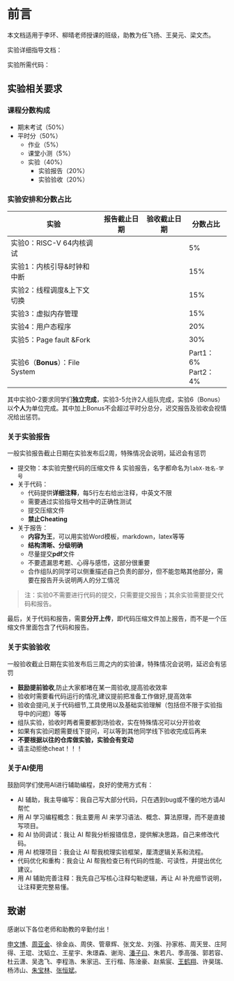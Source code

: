 # 前言

本文档适用于李环、柳晴老师授课的班级，助教为任飞扬、王昊元、梁文杰。

实验详细指导文档：

实验所需代码：

## 实验相关要求

### 课程分数构成

- 期末考试（50%）
- 平时分（50%）
  - 作业（5%）
  - 课堂小测（5%）
  - 实验（40%）
    - 实验报告（20%）
    - 实验验收（20%）

### 实验安排和分数占比

| **实验**                        | **报告截止日期** | **验收截止日期** | **分数占比**                 |
| --------------------------- | ------------ | ------------ | ------------------------ |
| 实验0：RISC-V 64内核调试    |              |              | 5%                       |
| 实验1：内核引导&时钟和中断  |              |              | 15%                      |
| 实验2：线程调度&上下文切换  |              |              | 15%                      |
| 实验3：虚拟内存管理         |              |              | 15%                      |
| 实验4：用户态程序           |              |              | 20%                      |
| 实验5：Page fault &Fork     |              |              | 30%                      |
| 实验6（**Bonus**）：File System |              |              | Part1：6%<br />Part2：4% |

其中实验0-2要求同学们**独立完成**，实验3-5允许2人组队完成，实验6（Bonus）以**个人**为单位完成。其中加上Bonus不会超过平时分总分，迟交报告及验收会视情况给出惩罚。

### 关于实验报告

一般实验报告截止日期在实验发布后2周，特殊情况会说明，延迟会有惩罚

- 提交物：本实验完整代码的压缩文件 & 实验报告，名字都命名为`labX-姓名-学号`
- 关于代码：
  - 代码提供**详细注释**，每5行左右给出注释，中英文不限
  - 需要通过实验指导文档中的正确性测试
  - 提交压缩文件
  - **禁止Cheating**
- 关于报告：
  - **内容为王**，可以用实验Word模板，markdown，latex等等
  - **结构清晰、分级明确**
  - 尽量提交**pdf**文件
  - 不要遗漏思考题、心得与感悟，这部分很重要
  - 合作组队的同学可以侧重描述自己负责的部分，但不能忽略其他部分，需要在报告开头说明两人的分工情况

> 注：实验0不需要进行代码的提交，只需要提交报告；其余实验需要提交代码和报告。

最后，关于代码和报告，需要**分开上传**，即代码压缩文件加上报告，而不是一个压缩文件里面包含了代码和报告。

### 关于实验验收

一般验收截止日期在实验发布后三周之内的实验课，特殊情况会说明，延迟会有惩罚

- **鼓励提前验收**,防止大家都堵在某一周验收,提高验收效率
- 验收时需要看代码运行的情况,建议提前把准备工作做好,提高效率
- 验收会提问,关于代码细节,工具使用以及基础实验理解（包括但不限于实验指导中的问题）等等
- 组队实验，验收时两者需要都到场验收，实在特殊情况可以分开验收
- 如果有实验问题需要线下提问，可以等到其他同学线下验收完成后再来
- **不要根据以往的仓库做实验，实验会有变动**
- 请主动拒绝cheat！！！

### 

### 关于AI使用

鼓励同学们使用AI进行辅助编程，良好的使用方式有：

- AI 辅助，我主导编写：我自己写大部分代码，只在遇到bug或不懂的地方请AI帮忙
- 用 AI 学习编程概念：我主要用 AI 来学习语法、概念、算法原理，而不是直接写项目。
- 和 AI 协同调试：我让 AI 帮我分析报错信息，提供解决思路，自己来修改代码。
- 用 AI 梳理项目：我会让 AI 帮我梳理实验框架，厘清逻辑关系和流程。
- 代码优化和重构：我会让 AI 帮我检查已有代码的性能、可读性，并提出优化建议。
- 用 AI 辅助完善注释：我先自己写核心注释勾勒逻辑，再让 AI 补充细节说明，让注释更完整易懂。



## 致谢

感谢以下各位老师和助教的辛勤付出！

[申文博](https://wenboshen.org/)、[周亚金](https://yajin.org/)、徐金焱、周侠、管章辉、张文龙、刘强、孙家栋、周天昱、庄阿得、王琨、沈韬立、王星宇、朱璟森、谢洵、[潘子曰](https://pan-ziyue.github.io/)、朱若凡、季高强、郭若容、杜云潇、吴逸飞、李程浩、朱家迅、王行楷、陈淦豪、赵紫宸、[王鹤翔](https://tonycrane.cc)、许昊瑞、杨沛山、[朱宝林](https://github.com/bowling233)、[张恒斌](https://github.com/hharryz)。